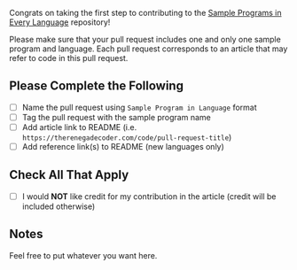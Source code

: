 Congrats on taking the first step to contributing to the [Sample Programs in Every Language](https://therenegadecoder.com/code/sample-programs-in-every-language/) repository!

Please make sure that your pull request includes one and only one sample program and language. Each pull request corresponds to an article that may refer to code in this pull request. 

## Please Complete the Following

- [ ] Name the pull request using `Sample Program in Language` format
- [ ] Tag the pull request with the sample program name
- [ ] Add article link to README (i.e. `https://therenegadecoder.com/code/pull-request-title`)
- [ ] Add reference link(s) to README (new languages only)

## Check All That Apply

- [ ] I would **NOT** like credit for my contribution in the article (credit will be included otherwise)

## Notes

Feel free to put whatever you want here.
